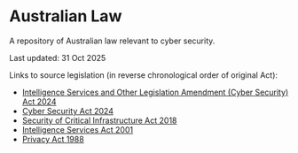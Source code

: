 # Australian Law
A repository of Australian law relevant to cyber security.

Last updated: 31 Oct 2025

Links to source legislation (in reverse chronological order of original Act):
- [Intelligence Services and Other Legislation Amendment (Cyber Security) Act 2024](https://www.legislation.gov.au/C2024A00099/asmade/text)
- [Cyber Security Act 2024](https://www.legislation.gov.au/C2024A00098/asmade/text)
- [Security of Critical Infrastructure Act 2018](https://www.legislation.gov.au/C2018A00029/latest/text)
- [Intelligence Services Act 2001](https://www.legislation.gov.au/C2004A00928/latest/text)
- [Privacy Act 1988](https://www.legislation.gov.au/C2004A03712/latest/text)